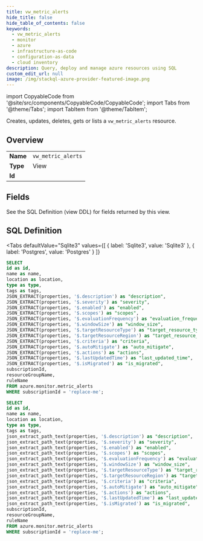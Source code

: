 ```yaml
--- 
title: vw_metric_alerts
hide_title: false
hide_table_of_contents: false
keywords:
  - vw_metric_alerts
  - monitor
  - azure
  - infrastructure-as-code
  - configuration-as-data
  - cloud inventory
description: Query, deploy and manage azure resources using SQL
custom_edit_url: null
image: /img/stackql-azure-provider-featured-image.png
---
```


import CopyableCode from '@site/src/components/CopyableCode/CopyableCode';
import Tabs from '@theme/Tabs';
import TabItem from '@theme/TabItem';

Creates, updates, deletes, gets or lists a <code>vw_metric_alerts</code> resource.

## Overview
<table><tbody>
<tr><td><b>Name</b></td><td><code>vw_metric_alerts</code></td></tr>
<tr><td><b>Type</b></td><td>View</td></tr>
<tr><td><b>Id</b></td><td><CopyableCode code="azure.monitor.vw_metric_alerts" /></td></tr>
</tbody></table>

## Fields

See the SQL Definition (view DDL) for fields returned by this view.

## SQL Definition

<Tabs
defaultValue="Sqlite3"
values={[
{ label: 'Sqlite3', value: 'Sqlite3' },
{ label: 'Postgres', value: 'Postgres' }
]}
>
<TabItem value="Sqlite3">

```sql
SELECT
id as id,
name as name,
location as location,
type as type,
tags as tags,
JSON_EXTRACT(properties, '$.description') as "description",
JSON_EXTRACT(properties, '$.severity') as "severity",
JSON_EXTRACT(properties, '$.enabled') as "enabled",
JSON_EXTRACT(properties, '$.scopes') as "scopes",
JSON_EXTRACT(properties, '$.evaluationFrequency') as "evaluation_frequency",
JSON_EXTRACT(properties, '$.windowSize') as "window_size",
JSON_EXTRACT(properties, '$.targetResourceType') as "target_resource_type",
JSON_EXTRACT(properties, '$.targetResourceRegion') as "target_resource_region",
JSON_EXTRACT(properties, '$.criteria') as "criteria",
JSON_EXTRACT(properties, '$.autoMitigate') as "auto_mitigate",
JSON_EXTRACT(properties, '$.actions') as "actions",
JSON_EXTRACT(properties, '$.lastUpdatedTime') as "last_updated_time",
JSON_EXTRACT(properties, '$.isMigrated') as "is_migrated",
subscriptionId,
resourceGroupName,
ruleName
FROM azure.monitor.metric_alerts
WHERE subscriptionId = 'replace-me';
```

</TabItem>
<TabItem value="Postgres">

```sql
SELECT
id as id,
name as name,
location as location,
type as type,
tags as tags,
json_extract_path_text(properties, '$.description') as "description",
json_extract_path_text(properties, '$.severity') as "severity",
json_extract_path_text(properties, '$.enabled') as "enabled",
json_extract_path_text(properties, '$.scopes') as "scopes",
json_extract_path_text(properties, '$.evaluationFrequency') as "evaluation_frequency",
json_extract_path_text(properties, '$.windowSize') as "window_size",
json_extract_path_text(properties, '$.targetResourceType') as "target_resource_type",
json_extract_path_text(properties, '$.targetResourceRegion') as "target_resource_region",
json_extract_path_text(properties, '$.criteria') as "criteria",
json_extract_path_text(properties, '$.autoMitigate') as "auto_mitigate",
json_extract_path_text(properties, '$.actions') as "actions",
json_extract_path_text(properties, '$.lastUpdatedTime') as "last_updated_time",
json_extract_path_text(properties, '$.isMigrated') as "is_migrated",
subscriptionId,
resourceGroupName,
ruleName
FROM azure.monitor.metric_alerts
WHERE subscriptionId = 'replace-me';
```

</TabItem>
</Tabs>

